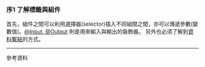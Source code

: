 ### 序1 了解標籤與組件

首先，組件之間可以利用選擇器(selector)插入不同組間之間，亦可以傳遞參數(變數值)。[@Input, @Output](https://ithelp.ithome.com.tw/articles/10220328) 則是用來輸入與輸出的裝飾器。
另外也必須了解到[資料繫結](https://hackmd.io/@Heidi-Liu/angular-data-binding)的方式。

---
參考資料
